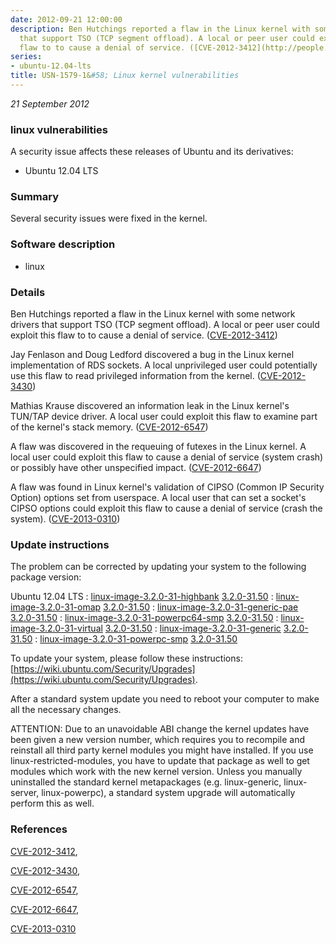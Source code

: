 ```yaml
---
date: 2012-09-21 12:00:00
description: Ben Hutchings reported a flaw in the Linux kernel with some network drivers
  that support TSO (TCP segment offload). A local or peer user could exploit this
  flaw to to cause a denial of service. ([CVE-2012-3412](http://people.ubuntu.com/~ubuntu-security/cve/CVE-2012-3412))
series:
- ubuntu-12.04-lts
title: USN-1579-1&#58; Linux kernel vulnerabilities
---
```


*21 September 2012*

### linux vulnerabilities

A security issue affects these releases of Ubuntu and its derivatives:

* Ubuntu 12.04 LTS

### Summary

Several security issues were fixed in the kernel. 

### Software description

* linux 

### Details

 Ben Hutchings reported a flaw in the Linux kernel with some network drivers that support TSO (TCP segment offload). A local or peer user could exploit this flaw to to cause a denial of service. ([CVE-2012-3412](http://people.ubuntu.com/~ubuntu-security/cve/CVE-2012-3412))

Jay Fenlason and Doug Ledford discovered a bug in the Linux kernel implementation of RDS sockets. A local unprivileged user could potentially use this flaw to read privileged information from the kernel. ([CVE-2012-3430](http://people.ubuntu.com/~ubuntu-security/cve/CVE-2012-3430))

Mathias Krause discovered an information leak in the Linux kernel&#39;s TUN/TAP device driver. A local user could exploit this flaw to examine part of the kernel&#39;s stack memory. ([CVE-2012-6547](http://people.ubuntu.com/~ubuntu-security/cve/CVE-2012-6547))

A flaw was discovered in the requeuing of futexes in the Linux kernel. A local user could exploit this flaw to cause a denial of service (system crash) or possibly have other unspecified impact. ([CVE-2012-6647](http://people.ubuntu.com/~ubuntu-security/cve/CVE-2012-6647))

A flaw was found in Linux kernel&#39;s validation of CIPSO (Common IP Security Option) options set from userspace. A local user that can set a socket&#39;s CIPSO options could exploit this flaw to cause a denial of service (crash the system). ([CVE-2013-0310](http://people.ubuntu.com/~ubuntu-security/cve/CVE-2013-0310)) 

### Update instructions

The problem can be corrected by updating your system to the following package version:

Ubuntu 12.04 LTS
 : [linux-image-3.2.0-31-highbank](https://launchpad.net/ubuntu/+source/linux) <span> [3.2.0-31.50](https://launchpad.net/ubuntu/+source/linux/3.2.0-31.50) </span> 
 : [linux-image-3.2.0-31-omap](https://launchpad.net/ubuntu/+source/linux) <span> [3.2.0-31.50](https://launchpad.net/ubuntu/+source/linux/3.2.0-31.50) </span> 
 : [linux-image-3.2.0-31-generic-pae](https://launchpad.net/ubuntu/+source/linux) <span> [3.2.0-31.50](https://launchpad.net/ubuntu/+source/linux/3.2.0-31.50) </span> 
 : [linux-image-3.2.0-31-powerpc64-smp](https://launchpad.net/ubuntu/+source/linux) <span> [3.2.0-31.50](https://launchpad.net/ubuntu/+source/linux/3.2.0-31.50) </span> 
 : [linux-image-3.2.0-31-virtual](https://launchpad.net/ubuntu/+source/linux) <span> [3.2.0-31.50](https://launchpad.net/ubuntu/+source/linux/3.2.0-31.50) </span> 
 : [linux-image-3.2.0-31-generic](https://launchpad.net/ubuntu/+source/linux) <span> [3.2.0-31.50](https://launchpad.net/ubuntu/+source/linux/3.2.0-31.50) </span> 
 : [linux-image-3.2.0-31-powerpc-smp](https://launchpad.net/ubuntu/+source/linux) <span> [3.2.0-31.50](https://launchpad.net/ubuntu/+source/linux/3.2.0-31.50) </span> 

To update your system, please follow these instructions: [https://wiki.ubuntu.com/Security/Upgrades](https://wiki.ubuntu.com/Security/Upgrades).

After a standard system update you need to reboot your computer to make all the necessary changes.

ATTENTION: Due to an unavoidable ABI change the kernel updates have been given a new version number, which requires you to recompile and reinstall all third party kernel modules you might have installed. If you use linux-restricted-modules, you have to update that package as well to get modules which work with the new kernel version. Unless you manually uninstalled the standard kernel metapackages (e.g. linux-generic, linux-server, linux-powerpc), a standard system upgrade will automatically perform this as well. 

### References

 
 [CVE-2012-3412](http://people.ubuntu.com/~ubuntu-security/cve/CVE-2012-3412), 

 [CVE-2012-3430](http://people.ubuntu.com/~ubuntu-security/cve/CVE-2012-3430), 

 [CVE-2012-6547](http://people.ubuntu.com/~ubuntu-security/cve/CVE-2012-6547), 

 [CVE-2012-6647](http://people.ubuntu.com/~ubuntu-security/cve/CVE-2012-6647), 

 [CVE-2013-0310](http://people.ubuntu.com/~ubuntu-security/cve/CVE-2013-0310)